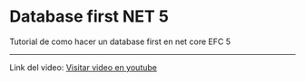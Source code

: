<h1>Database first NET 5</h1>
<p>Tutorial de como hacer un database first en net core EFC 5</p>
<hr>
Link del video:
<a href="https://youtu.be/xSwdHR9MhwQ" >Visitar video en youtube</a>
